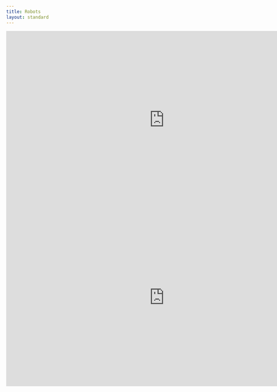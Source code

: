 ```yaml
---
title: Robots
layout: standard
---
```


<p></p>
<center>
	<iframe width="854" height="480" src="https://www.youtube.com/embed/11KXuUAvFtM" frameborder="0" allowfullscreen></iframe>
	<iframe width="854" height="480" src="https://www.youtube.com/embed/26ou_WNqLmg" frameborder="0" allowfullscreen></iframe>
</center>